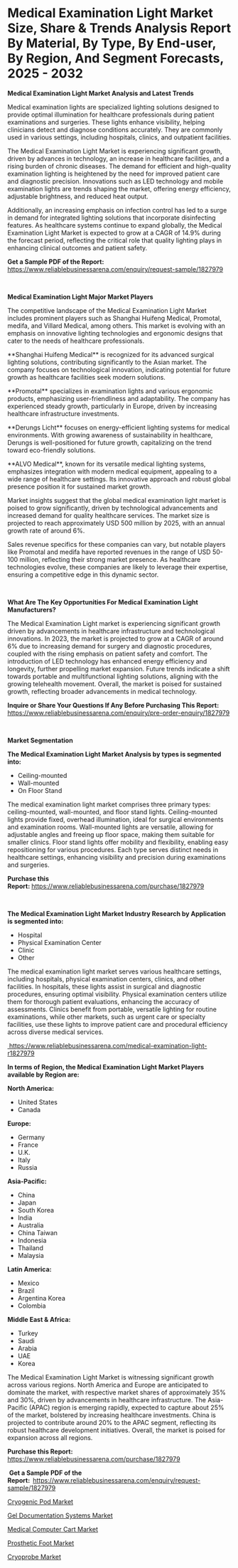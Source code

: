 <p><h1>Medical Examination Light Market Size, Share & Trends Analysis Report By Material, By Type, By End-user, By Region, And Segment Forecasts, 2025 - 2032</h1></p><p><strong>Medical Examination Light Market Analysis and Latest Trends</strong></p>
<p><p>Medical examination lights are specialized lighting solutions designed to provide optimal illumination for healthcare professionals during patient examinations and surgeries. These lights enhance visibility, helping clinicians detect and diagnose conditions accurately. They are commonly used in various settings, including hospitals, clinics, and outpatient facilities.</p><p>The Medical Examination Light Market is experiencing significant growth, driven by advances in technology, an increase in healthcare facilities, and a rising burden of chronic diseases. The demand for efficient and high-quality examination lighting is heightened by the need for improved patient care and diagnostic precision. Innovations such as LED technology and mobile examination lights are trends shaping the market, offering energy efficiency, adjustable brightness, and reduced heat output. </p><p>Additionally, an increasing emphasis on infection control has led to a surge in demand for integrated lighting solutions that incorporate disinfecting features. As healthcare systems continue to expand globally, the Medical Examination Light Market is expected to grow at a CAGR of 14.9% during the forecast period, reflecting the critical role that quality lighting plays in enhancing clinical outcomes and patient safety.</p></p>
<p><strong>Get a Sample PDF of the Report:&nbsp;</strong> <a href="https://www.reliablebusinessarena.com/enquiry/request-sample/1827979?utm_campaign=2182&utm_medium=2&utm_source=Github&utm_content=ia&utm_term=03032025&utm_id=medical-examination-light">https://www.reliablebusinessarena.com/enquiry/request-sample/1827979</a></p>
<p>&nbsp;</p>
<p><strong>Medical Examination Light Major Market Players</strong></p>
<p><p>The competitive landscape of the Medical Examination Light Market includes prominent players such as Shanghai Huifeng Medical, Promotal, medifa, and Villard Medical, among others. This market is evolving with an emphasis on innovative lighting technologies and ergonomic designs that cater to the needs of healthcare professionals.</p><p>**Shanghai Huifeng Medical** is recognized for its advanced surgical lighting solutions, contributing significantly to the Asian market. The company focuses on technological innovation, indicating potential for future growth as healthcare facilities seek modern solutions.</p><p>**Promotal** specializes in examination lights and various ergonomic products, emphasizing user-friendliness and adaptability. The company has experienced steady growth, particularly in Europe, driven by increasing healthcare infrastructure investments.</p><p>**Derungs Licht** focuses on energy-efficient lighting systems for medical environments. With growing awareness of sustainability in healthcare, Derungs is well-positioned for future growth, capitalizing on the trend toward eco-friendly solutions.</p><p>**ALVO Medical**, known for its versatile medical lighting systems, emphasizes integration with modern medical equipment, appealing to a wide range of healthcare settings. Its innovative approach and robust global presence position it for sustained market growth.</p><p>Market insights suggest that the global medical examination light market is poised to grow significantly, driven by technological advancements and increased demand for quality healthcare services. The market size is projected to reach approximately USD 500 million by 2025, with an annual growth rate of around 6%.</p><p>Sales revenue specifics for these companies can vary, but notable players like Promotal and medifa have reported revenues in the range of USD 50-100 million, reflecting their strong market presence. As healthcare technologies evolve, these companies are likely to leverage their expertise, ensuring a competitive edge in this dynamic sector.</p></p>
<p>&nbsp;</p>
<p><strong>What Are The Key Opportunities For Medical Examination Light Manufacturers?</strong></p>
<p><p>The Medical Examination Light market is experiencing significant growth driven by advancements in healthcare infrastructure and technological innovations. In 2023, the market is projected to grow at a CAGR of around 6% due to increasing demand for surgery and diagnostic procedures, coupled with the rising emphasis on patient safety and comfort. The introduction of LED technology has enhanced energy efficiency and longevity, further propelling market expansion. Future trends indicate a shift towards portable and multifunctional lighting solutions, aligning with the growing telehealth movement. Overall, the market is poised for sustained growth, reflecting broader advancements in medical technology.</p></p>
<p><strong>Inquire or Share Your Questions If Any Before Purchasing This Report:</strong> <a href="https://www.reliablebusinessarena.com/enquiry/pre-order-enquiry/1827979?utm_campaign=2182&utm_medium=2&utm_source=Github&utm_content=ia&utm_term=03032025&utm_id=medical-examination-light">https://www.reliablebusinessarena.com/enquiry/pre-order-enquiry/1827979</a></p>
<p>&nbsp;</p>
<p><strong>Market Segmentation</strong></p>
<p><strong>The Medical Examination Light Market Analysis by types is segmented into:</strong></p>
<p><ul><li>Ceiling-mounted</li><li>Wall-mounted</li><li>On Floor Stand</li></ul></p>
<p><p>The medical examination light market comprises three primary types: ceiling-mounted, wall-mounted, and floor stand lights. Ceiling-mounted lights provide fixed, overhead illumination, ideal for surgical environments and examination rooms. Wall-mounted lights are versatile, allowing for adjustable angles and freeing up floor space, making them suitable for smaller clinics. Floor stand lights offer mobility and flexibility, enabling easy repositioning for various procedures. Each type serves distinct needs in healthcare settings, enhancing visibility and precision during examinations and surgeries.</p></p>
<p><strong>Purchase this Report:&nbsp;</strong><a href="https://www.reliablebusinessarena.com/purchase/1827979?utm_campaign=2182&utm_medium=2&utm_source=Github&utm_content=ia&utm_term=03032025&utm_id=medical-examination-light">https://www.reliablebusinessarena.com/purchase/1827979</a></p>
<p>&nbsp;</p>
<p><strong>The Medical Examination Light Market Industry Research by Application is segmented into:</strong></p>
<p><ul><li>Hospital</li><li>Physical Examination Center</li><li>Clinic</li><li>Other</li></ul></p>
<p><p>The medical examination light market serves various healthcare settings, including hospitals, physical examination centers, clinics, and other facilities. In hospitals, these lights assist in surgical and diagnostic procedures, ensuring optimal visibility. Physical examination centers utilize them for thorough patient evaluations, enhancing the accuracy of assessments. Clinics benefit from portable, versatile lighting for routine examinations, while other markets, such as urgent care or specialty facilities, use these lights to improve patient care and procedural efficiency across diverse medical services.</p></p>
<p><a href="https://www.reliablebusinessarena.com/medical-examination-light-r1827979?utm_campaign=2182&utm_medium=2&utm_source=Github&utm_content=ia&utm_term=03032025&utm_id=medical-examination-light">&nbsp;https://www.reliablebusinessarena.com/medical-examination-light-r1827979</a></p>
<p><strong>In terms of Region, the Medical Examination Light Market Players available by Region are:</strong></p>
<p>
    <p> <strong> North America: </strong>
        <ul>
            <li>United States</li>
            <li>Canada</li>
        </ul>
        </p> 
    <p> <strong> Europe: </strong>
        <ul>
            <li>Germany</li>
            <li>France</li>
            <li>U.K.</li>
            <li>Italy</li>
            <li>Russia</li>
        </ul>
        </p> 
    <p> <strong> Asia-Pacific: </strong>
        <ul>
            <li>China</li>
            <li>Japan</li>
            <li>South Korea</li>
            <li>India</li>
            <li>Australia</li>
            <li>China Taiwan</li>
            <li>Indonesia</li>
            <li>Thailand</li>
            <li>Malaysia</li>
        </ul>
        </p> 
    <p> <strong> Latin America: </strong>
        <ul>
            <li>Mexico</li>
            <li>Brazil</li>
            <li>Argentina Korea</li>
            <li>Colombia</li>
        </ul>
        </p> 
    <p> <strong> Middle East & Africa: </strong>
        <ul>
            <li>Turkey</li>
            <li>Saudi</li>
            <li>Arabia</li>
            <li>UAE</li>
            <li>Korea</li>
        </ul>
    </p>
    </p>
<p><p>The Medical Examination Light Market is witnessing significant growth across various regions. North America and Europe are anticipated to dominate the market, with respective market shares of approximately 35% and 30%, driven by advancements in healthcare infrastructure. The Asia-Pacific (APAC) region is emerging rapidly, expected to capture about 25% of the market, bolstered by increasing healthcare investments. China is projected to contribute around 20% to the APAC segment, reflecting its robust healthcare development initiatives. Overall, the market is poised for expansion across all regions.</p></p>
<p><strong>Purchase this Report: </strong><a href="https://www.reliablebusinessarena.com/purchase/1827979?utm_campaign=2182&utm_medium=2&utm_source=Github&utm_content=ia&utm_term=03032025&utm_id=medical-examination-light">https://www.reliablebusinessarena.com/purchase/1827979</a></p>
<p>&nbsp;<strong>Get a Sample PDF of the Report:&nbsp;&nbsp;</strong><a href="https://www.reliablebusinessarena.com/enquiry/request-sample/1827979?utm_campaign=2182&utm_medium=2&utm_source=Github&utm_content=ia&utm_term=03032025&utm_id=medical-examination-light">https://www.reliablebusinessarena.com/enquiry/request-sample/1827979</a></p>
<p><strong></strong></p>
<p><p><a href="https://github.com/danzopachllq/Market-Research-Report-List-1/blob/main/cryogenic-pod-market.md?utm_campaign=2182&utm_medium=2&utm_source=Github&utm_content=ia&utm_term=03032025&utm_id=medical-examination-light">Cryogenic Pod Market</a></p><p><a href="https://github.com/ridchycarlas/Market-Research-Report-List-1/blob/main/gel-documentation-systems-market.md?utm_campaign=2182&utm_medium=2&utm_source=Github&utm_content=ia&utm_term=03032025&utm_id=medical-examination-light">Gel Documentation Systems Market</a></p><p><a href="https://github.com/hadshpinay/Market-Research-Report-List-1/blob/main/medical-computer-cart-market.md?utm_campaign=2182&utm_medium=2&utm_source=Github&utm_content=ia&utm_term=03032025&utm_id=medical-examination-light">Medical Computer Cart Market</a></p><p><a href="https://github.com/catlowdarcys/Market-Research-Report-List-1/blob/main/prosthetic-foot-market.md?utm_campaign=2182&utm_medium=2&utm_source=Github&utm_content=ia&utm_term=03032025&utm_id=medical-examination-light">Prosthetic Foot Market</a></p><p><a href="https://github.com/fendtdjunawo/Market-Research-Report-List-1/blob/main/cryoprobe-market.md?utm_campaign=2182&utm_medium=2&utm_source=Github&utm_content=ia&utm_term=03032025&utm_id=medical-examination-light">Cryoprobe Market</a></p></p>